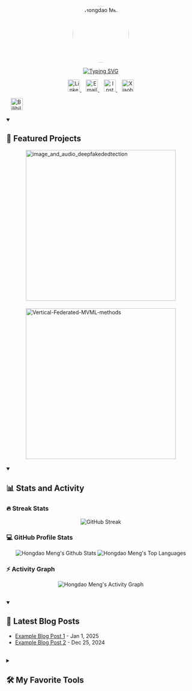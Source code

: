 <!-- Profile Header with Profile Picture -->
<p align="center">
  <a href="https://github.com/Mycroft-s">
    <!-- 此处使用 GitHub 头像（可根据需要更换为自己的头像链接） -->
    <img src="https://avatars.githubusercontent.com/Mycroft-s" alt="Hongdao Meng" width="150" style="border-radius: 50%;"/>
  </a>
</p>

<!-- Typing SVG -->
<p align="center">
  <!-- 使用 readme-typing-svg 动态打字效果 -->
  <a href="https://github.com/DenverCoder1/readme-typing-svg">
    <img src="https://readme-typing-svg.demolab.com/?lines=Full-stack%20developer;Passionate%20about%20coding;Innovating%20with%20technology;Always%20learning&font=Fira%20Code&center=true&width=440&height=45&color=F75C7E&vCenter=true&pause=1000&size=22" alt="Typing SVG"/>
  </a>
</p>

<!-- Social Icons Section -->
<p align="center">
  <a href="https://linkedin.com/in/hongdao-meng-70222b306">
    <img width="32" alt="LinkedIn" title="LinkedIn" src="https://cdn.jsdelivr.net/npm/simple-icons@v8/icons/linkedin.svg" />
  </a>
  &#8287;&#8287;
  <a href="mailto:mycrofthd@gmail.com">
    <img width="32" alt="Email" title="Email" src="https://cdn.jsdelivr.net/npm/simple-icons@v8/icons/gmail.svg" />
  </a>
  &#8287;&#8287;
  <a href="https://www.instagram.com/mycrofthd/">
    <img width="32" alt="Instagram" title="Instagram" src="https://cdn.jsdelivr.net/npm/simple-icons@v8/icons/instagram.svg" />
  </a>
  &#8287;&#8287;
  <a href="https://www.xiaohongshu.com/user/profile/60269c88000000000100ab82">
  <img width="32" alt="Xiaohongshu" title="Xiaohongshu" src="https://upload.wikimedia.org/wikipedia/commons/thumb/f/f5/Xiaohongshu_logo.svg/32px-Xiaohongshu_logo.svg.png" />
</a>

  &#8287;&#8287;
  <a href="https://space.bilibili.com/66771970?spm_id_from=333.1387.0.0">
    <img width="32" alt="Bilibili" title="Bilibili" src="[https://cdn.jsdelivr.net/npm/simple-icons@v8/icons/bilibili.svg](https://cdn.jsdelivr.net/npm/simple-icons@8.15.0/icons/wegame.svg)" />
  </a>
</p>






<!-- Featured Projects -->
<details open>
  <summary><h2>🚀 Featured Projects</h2></summary>
  <div style="display: flex; justify-content: center; gap: 20px; flex-wrap: wrap;">
    <a href="https://github.com/Mycroft-s/image_and_audio_deepfakededtection">
      <img src="https://github-readme-stats.vercel.app/api/pin/?username=Mycroft-s&repo=image_and_audio_deepfakededtection&theme=react&hide_border=true" alt="image_and_audio_deepfakededtection" style="width:400px;" />
    </a>
    <a href="https://github.com/Mycroft-s/Vertical-Federated-MVML-methods">
      <img src="https://github-readme-stats.vercel.app/api/pin/?username=Mycroft-s&repo=Vertical-Federated-MVML-methods&theme=react&hide_border=true" alt="Vertical-Federated-MVML-methods" style="width:400px;" />
    </a>
  </div>
</details>



<br/>

<!-- GitHub Stats and Activity -->
<details open>
  <summary><h2>📊 Stats and Activity</h2></summary>

  <!-- Streak Stats -->
  <h3>🔥 Streak Stats</h3>
  <p align="center">
    <img src="https://github-readme-streak-stats.herokuapp.com/?user=Mycroft-s&theme=radical&hide_border=true" alt="GitHub Streak" />
  </p>

  <!-- GitHub Profile Stats & Top Languages -->
  <h3>💻 GitHub Profile Stats</h3>
  <p align="center">
    <img alt="Hongdao Meng's Github Stats" src="https://github-readme-stats.vercel.app/api/?username=Mycroft-s&show_icons=true&include_all_commits=true&count_private=true&theme=react&hide_border=true" />
    <img alt="Hongdao Meng's Top Languages" src="https://github-readme-stats.vercel.app/api/top-langs/?username=Mycroft-s&langs_count=8&layout=compact&theme=react&hide_border=true" />
  </p>

  <!-- Activity Graph -->
  <h3>⚡ Activity Graph</h3>
  <p align="center">
    <img alt="Hongdao Meng's Activity Graph" src="https://github-readme-activity-graph.vercel.app/graph/?username=Mycroft-s&bg_color=1F222E&color=F8D866&line=F85D7F&point=FFFFFF&hide_border=true" />
  </p>
</details>

<br/>

<!-- Latest Blog Posts -->
<details open>
  <summary><h2>📝 Latest Blog Posts</h2></summary>
  <!-- 此处内容可通过 GitHub Actions 自动更新 -->
  <ul>
    <li><a href="https://menghongdao.com/blog-post-1">Example Blog Post 1</a> - Jan 1, 2025</li>
    <li><a href="https://menghongdao.com/blog-post-2">Example Blog Post 2</a> - Dec 25, 2024</li>
  </ul>
</details>

<br/>

<!-- My Favorite Tools -->
<details>
  <summary><h2>🛠️ My Favorite Tools</h2></summary>
  <p>
    <img alt="Python" src="https://img.shields.io/badge/Python-3776AB?style=for-the-badge&logo=python&logoColor=white">
    <img alt="Java" src="https://img.shields.io/badge/Java-007396?style=for-the-badge&logo=java&logoColor=white">
    <img alt="React" src="https://img.shields.io/badge/React-20232A?style=for-the-badge&logo=react&logoColor=61DAFB">
    <img alt="JavaScript" src="https://img.shields.io/badge/JavaScript-F7DF1E?style=for-the-badge&logo=javascript&logoColor=black">
    <img alt="TypeScript" src="https://img.shields.io/badge/TypeScript-3178C6?style=for-the-badge&logo=typescript&logoColor=white">
    <img alt="Node.js" src="https://img.shields.io/badge/Node.js-339933?style=for-the-badge&logo=nodedotjs&logoColor=white">
    <img alt="Docker" src="https://img.shields.io/badge/Docker-2496ED?style=for-the-badge&logo=docker&logoColor=white">
    <img alt="AWS" src="https://img.shields.io/badge/AWS-232F3E?style=for-the-badge&logo=amazon-aws&logoColor=white">
    <img alt="Git" src="https://img.shields.io/badge/Git-F05032?style=for-the-badge&logo=git&logoColor=white">
    <img alt="Linux" src="https://img.shields.io/badge/Linux-FCC624?style=for-the-badge&logo=linux&logoColor=black">
    <img alt="MySQL" src="https://img.shields.io/badge/MySQL-4479A1?style=for-the-badge&logo=mysql&logoColor=white">
    <img alt="Redis" src="https://img.shields.io/badge/Redis-DC382D?style=for-the-badge&logo=redis&logoColor=white">
  </p>
</details>

<br/>


